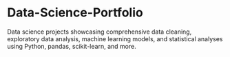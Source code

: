 # Data-Science-Portfolio
Data science projects showcasing comprehensive data cleaning, exploratory data analysis, machine learning models, and statistical analyses using Python, pandas, scikit-learn, and more.
